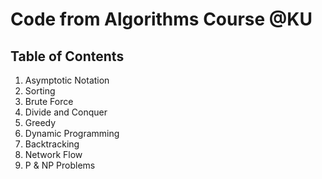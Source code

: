 # Code from Algorithms Course @KU

## Table of Contents

1. Asymptotic Notation
2. Sorting
3. Brute Force
4. Divide and Conquer
5. Greedy
6. Dynamic Programming
7. Backtracking
8. Network Flow
9. P & NP Problems
